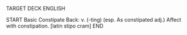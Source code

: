 TARGET DECK
ENGLISH

START
Basic
Constipate
Back: v. (-ting) (esp. As constipated adj.) Affect with constipation. [latin stipo cram]
END
